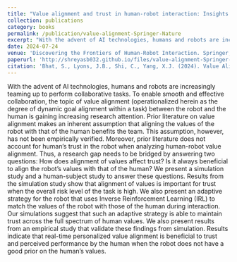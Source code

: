 ```yaml
---
title: "Value alignment and trust in human-robot interaction: Insights from simulation and user study"
collection: publications
category: books
permalink: /publication/value-alignment-Springer-Nature
excerpt: "With the advent of AI technologies, humans and robots are increasingly teaming up to perform collaborative tasks. To enable smooth and effective collaboration, the topic of value alignment (operationalized herein as the degree of dynamic goal alignment within a task) between the robot and the human is gaining increasing research attention. Prior literature on value alignment makes an inherent assumption that aligning the values of the robot with that of the human benefits the team. This assumption, however..."
date: 2024-07-24
venue: 'Discovering the Frontiers of Human-Robot Interaction. Springer, Cham.'
paperurl: 'http://shreyasb032.github.io/files/value-alignment-Springer-Nature.pdf'
citation: 'Bhat, S., Lyons, J.B., Shi, C., Yang, X.J. (2024). Value Alignment and Trust in Human-Robot Interaction: Insights from Simulation and User Study. In: Vinjamuri, R. (eds) Discovering the Frontiers of Human-Robot Interaction. Springer, Cham. https://doi.org/10.1007/978-3-031-66656-8_3'
---
```


With the advent of AI technologies, humans and robots are increasingly teaming up to perform collaborative tasks. To enable smooth and effective collaboration, the topic of value alignment (operationalized herein as the degree of dynamic goal alignment within a task) between the robot and the human is gaining increasing research attention. Prior literature on value alignment makes an inherent assumption that aligning the values of the robot with that of the human benefits the team. This assumption, however, has not been empirically verified. Moreover, prior literature does not account for human’s trust in the robot when analyzing human-robot value alignment. Thus, a research gap needs to be bridged by answering two questions: How does alignment of values affect trust? Is it always beneficial to align the robot’s values with that of the human? We present a simulation study and a human-subject study to answer these questions. Results from the simulation study show that alignment of values is important for trust when the overall risk level of the task is high. We also present an adaptive strategy for the robot that uses Inverse Reinforcement Learning (IRL) to match the values of the robot with those of the human during interaction. Our simulations suggest that such an adaptive strategy is able to maintain trust across the full spectrum of human values. We also present results from an empirical study that validate these findings from simulation. Results indicate that real-time personalized value alignment is beneficial to trust and perceived performance by the human when the robot does not have a good prior on the human’s values.